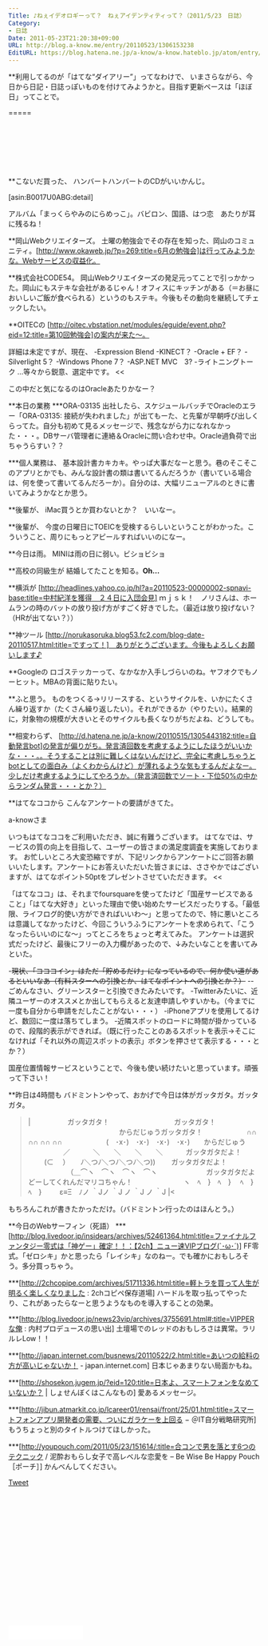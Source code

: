 ```yaml
---
Title: ♪ねぇイデオロギーって？　ねぇアイデンティティって？（2011/5/23　日誌）
Category:
- 日誌
Date: 2011-05-23T21:20:38+09:00
URL: http://blog.a-know.me/entry/20110523/1306153238
EditURL: https://blog.hatena.ne.jp/a-know/a-know.hateblo.jp/atom/entry/12921228815727979704
---
```


**利用してるのが「はてな“ダイアリー”」ってなわけで、
いまさらながら、今日から日記・日誌っぽいものを付けてみようかと。目指す更新ペースは「ほぼ日」ってことで。

=====

<script async src="//pagead2.googlesyndication.com/pagead/js/adsbygoogle.js"></script>
<!-- article-top -->
<ins class="adsbygoogle"
     style="display:inline-block;width:728px;height:90px"
     data-ad-client="ca-pub-3463034538369189"
     data-ad-slot="8367620130"></ins>
<script>
(adsbygoogle = window.adsbygoogle || []).push({});
</script>


**こないだ買った、
ハンバートハンバートのCDがいいかんじ。


[asin:B0017U0ABG:detail]


アルバム「まっくらやみのにらめっこ」。バビロン、国語、はつ恋　あたりが耳に残るね！


**岡山Webクリエイターズ。
土曜の勉強会でその存在を知った、岡山のコミュニティ。[http://www.okaweb.jp/?p=269:title=6月の勉強会]は行ってみようかな。Webサービスの収益化。


**株式会社CODE54。
岡山Webクリエイターズの発足元ってことで引っかかった。岡山にもステキな会社があるじゃん！オフィスにキッチンがある（＝お昼においしいご飯が食べられる）というのもステキ。今後もその動向を継続してチェックしたい。


**OITECの
[http://oitec.vbstation.net/modules/eguide/event.php?eid=12:title=第10回勉強会]の案内が来た〜。


>>
詳細は未定ですが、現在、
-Expression Blend
-KINECT？
-Oracle + EF？
-Silverlight 5？
-Windows Phone 7？
-ASP.NET MVC　3?
-ライトニングトーク
…等々から鋭意、選定中です。
<<


この中だと気になるのはOracleあたりかなー？


**本日の業務
***ORA-03135
出社したら、スケジュールバッチでOracleのエラー「ORA-03135: 接続が失われました」が出てもーた、と先輩が早朝呼び出しくらってた。自分も初めて見るメッセージで、残念ながら力になれなかった・・・。DBサーバ管理者に連絡＆Oracleに問い合わせ中。Oracle過負荷で出ちゃうらすい？？

***個人業務は、
基本設計書カキカキ。やっぱ大事だなーと思う。巷のそこそこのアプリとかでも、みんな設計書の類は書いてるんだろうか（書いている場合は、何を使って書いてるんだろーか）。自分のは、大幅リニューアルのときに書いてみようかなとか思う。


**後輩が、
iMac買うとか買わないとか？　いいなー。


**後輩が、
今度の日曜日にTOEICを受検するらしいということがわかった。こういうこと、周りにもっとアピールすればいいのになー。


**今日は雨。
MINIは雨の日に弱い。ビショビショ


**高校の同級生が
結婚してたことを知る。<span class="deco" style="font-weight:bold;">Oh...</span>


**横浜が
[http://headlines.yahoo.co.jp/hl?a=20110523-00000002-spnavi-base:title=中村紀洋を獲得　２４日に入団会見]
ｍｊｓｋ！　ノリさんは、ホームランの時のバットの放り投げ方がすごく好きでした。（最近は放り投げない？（HRが出てない？））


**神ツール
[http://norukasoruka.blog53.fc2.com/blog-date-20110517.html:title=ですって！]　ありがとうございます。今後もよろしくお願いします♪


**Googleの
ロゴステッカーって、なかなか入手しづらいのね。ヤフオクでもノーヒット。MBAの背面に貼りたい。


**ふと思う。
ものをつくる→リリースする、というサイクルを、いかにたくさん繰り返すか（たくさん繰り返したい）。それができるか（やりたい）。結果的に，対象物の規模が大きいとそのサイクルも長くなりがちだよね、どうしても。


**相変わらず、
[http://d.hatena.ne.jp/a-know/20110515/1305443182:title=自動発言bot]の発言が偏りがち。発言済回数を考慮するようにしたほうがいいかな・・・。。そうすることは別に難しくはないんだけど、完全に考慮しちゃうとbotとしての面白み（よくわからんけど）が薄れるような気もするんだよなー。少しだけ考慮するようにしてやろうか。（発言済回数でソート・下位50%の中からランダム発言・・・とか？）


**はてなココから
こんなアンケートの要請がきてた。


>>
a-knowさま

いつもはてなココをご利用いただき、誠に有難うございます。
はてなでは、サービスの質の向上を目指して、ユーザーの皆さまの満足度調査を実施しております。 お忙しいところ大変恐縮ですが、下記リンクからアンケートにご回答お願いいたします。アンケートにお答えいただいた皆さまには、ささやかではございますが、はてなポイント50ptをプレゼントさせていただきます。
<<

「はてなココ」は、それまでfoursquareを使ってたけど「国産サービスであること」「はてな大好き」といった理由で使い始めたサービスだったりする。「最低限、ライフログ的使い方ができればいいわ〜」と思ってたので、特に悪いところは意識してなかったけど、今回こういうふうにアンケートを求められて、「こうなったらいいのにな〜」ってところをちょっと考えてみた。
アンケートは選択式だったけど、最後にフリーの入力欄があったので、↓みたいなことを書いてみといた。


-<del>現状、「コココイン」はただ「貯めるだけ」になっているので、何か使い道があるといいなあ（有料スターへの引換とか、はてなポイントへの引換とか？）</del>
--ごめんなさい、グリーンスターと引換できたみたいです。
-Twitterみたいに、近隣ユーザーのオススメとか出してもらえると友達申請しやすいかも。（今までに一度も自分から申請をだしたことがない・・・）
-iPhoneアプリを使用してるけど、数回に一度は落ちてしまう。
-近隣スポットのロードに時間が掛かっているので、段階的表示ができれば。（既に行ったことのあるスポットを表示→そこになければ「それ以外の周辺スポットの表示」ボタンを押させて表示する・・・とか？）


国産位置情報サービスということで、今後も使い続けたいと思っています。頑張って下さい！


**昨日は4時間も
バドミントンやって、おかげで今日は体がガッタガタ。ガッタガタ。

>|
　　　　　ガッタガタ！
　　　　　　　　　ガッタガタ！
　　　　　　　　　　　　　からだじゅうガッタガタ！
　　　　　　∩∩ ∩∩ ∩∩ ∩∩
　　　　　　(　･x･)　･x･)　･x･)　･x･)　　からだじゅう
　　　　　／　　 　＼　　＼　　＼　　＼　 　　ガッタガタだよ！
　　  (⊂ 　） 　 ﾉ＼つﾉ＼つﾉ＼つﾉ＼つ)) 　　ガッタガタだよ！
　　　　　　（＿⌒ヽ　⌒ヽ　⌒ヽ　⌒ヽ　　　　　　　ガッタガタだよどーしてくれんだマリコちゃん！
　　　　　　　ヽ　ﾍ　}　ﾍ　} 　ﾍ　}　ﾍ　}
　　 ε≡Ξ　ﾉノ ｀Jノ ｀J ノ ｀J ノ ｀J
|<

もちろんこれが書きたかっただけ。（バドミントン行ったのはほんとう。）


**今日のWebサーフィン（死語）
***[http://blog.livedoor.jp/insidears/archives/52461364.html:title=ファイナルファンタジー零式は「神ゲー」確定！！：【2ch】ニュー速VIPブログ(`･ω･´)]
FF零式。「ゼロシキ」かと思ったら「レイシキ」なのねー。でも確かにおもしろそう。多分買っちゃう。

***[http://2chcopipe.com/archives/51711336.html:title=軽トラを買って人生が明るく楽しくなりました : 2chコピペ保存道場]
ハードルを取っ払ってやったり、これがあったらなーと思うようなものを導入することの効果。

***[http://blog.livedoor.jp/news23vip/archives/3755691.html#:title=VIPPERな俺 : 内村プロデュースの思い出]
土壇場でのレッドのおもしろさは異常。ラリルレLow！！

***[http://japan.internet.com/busnews/20110522/2.html:title=あいつの給料の方が高いじゃないか！ - japan.internet.com]
日本じゃあまりない局面かもね。

***[http://shosekon.jugem.jp/?eid=120:title=日本よ、スマートフォンをなめていないか？ | しょせんぼくはこんなもの]
愛あるメッセージ。

***[http://jibun.atmarkit.co.jp/lcareer01/rensai/front/25/01.html:title=スマートフォンアプリ開発者の需要、ついにガラケーを上回る − ＠IT自分戦略研究所]
もうちょっと別のタイトルつけてほしかった。

***[http://youpouch.com/2011/05/23/151614/:title=合コンで男を落とす6つのテクニック / 泥酔おもらし女子で高レベルな恋愛を &#8211; Be Wise Be Happy Pouch［ポーチ］]
かんべんしてください。


<a href="http://twitter.com/share" class="twitter-share-button" data-count="horizontal" data-via="a_know" data-related="CDiT_info" data-lang="ja">Tweet</a><script type="text/javascript" src="//platform.twitter.com/widgets.js"></script>

<script async src="//pagead2.googlesyndication.com/pagead/js/adsbygoogle.js"></script>
<!-- article-bottom2 -->
<ins class="adsbygoogle"
     style="display:inline-block;width:300px;height:250px"
     data-ad-client="ca-pub-3463034538369189"
     data-ad-slot="5274552934"></ins>
<script>
(adsbygoogle = window.adsbygoogle || []).push({});
</script>


<iframe src="//blog.hatena.ne.jp/a-know/a-know.hateblo.jp/subscribe/iframe" allowtransparency="true" frameborder="0" scrolling="no" width="150" height="28"></iframe>
